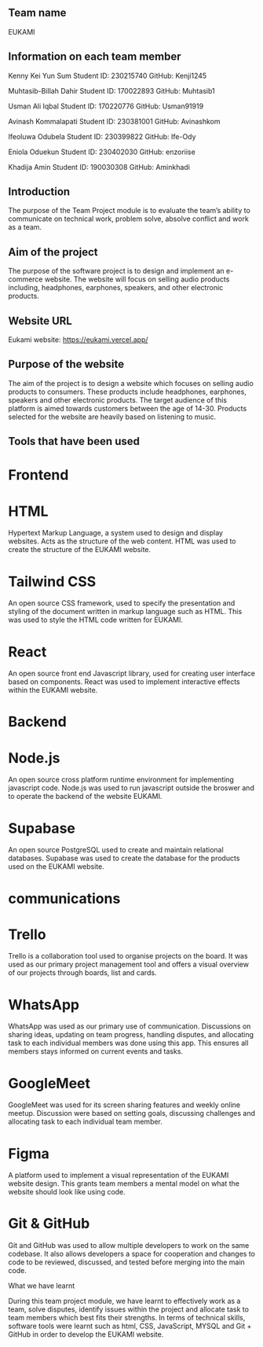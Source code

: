 ## Team name
EUKAMI

## Information on each team member
Kenny Kei Yun Sum 
Student ID: 230215740
GitHub: Kenji1245

Muhtasib-Billah Dahir
Student ID: 170022893
GitHub: Muhtasib1

Usman Ali Iqbal
Student ID: 170220776
GitHub: Usman91919

Avinash Kommalapati
Student ID: 230381001
GitHub: Avinashkom

Ifeoluwa Odubela
Student ID: 230399822
GitHub: Ife-Ody

Eniola Oduekun
Student ID: 230402030
GitHub: enzoriise

Khadija Amin
Student ID: 190030308
GitHub: Aminkhadi


## Introduction

The purpose of the Team Project module is to evaluate the team’s ability to communicate on technical work, problem solve, absolve conflict and work as a team. 

## Aim of the project 

The purpose of the software project is to design and implement an e-commerce website. The website will focus on selling audio products including, headphones, earphones, speakers, and other electronic products. 

## Website URL 

Eukami website: https://eukami.vercel.app/

## Purpose of the website 

The aim of the project is to design a website which focuses on selling audio products to consumers. These products include headphones, earphones, speakers and other electronic products. 
The target audience of this platform is aimed towards customers between the age of 14-30. Products selected for the website are heavily based on listening to music. 

## Tools that have been used

# Frontend

# HTML
Hypertext Markup Language, a system used to design and display websites. Acts as the structure of the web content. HTML was used to create the structure of the EUKAMI website. 
# Tailwind CSS
An open source CSS framework, used to specify the presentation and styling of the document written in markup language such as HTML. This was used to style the HTML code written for EUKAMI.
# React
An open source front end Javascript library, used for creating user interface based on components. React was used to implement interactive effects within the EUKAMI website. 

# Backend

# Node.js
An open source cross platform runtime environment for implementing javascript code. Node.js was used to run javascript outside the broswer and to operate the backend of the website EUKAMI. 
# Supabase 
An open source PostgreSQL used to create and maintain relational databases. Supabase was used to create the database for the products used on the EUKAMI website.

# communications 
# Trello
Trello is a collaboration tool used to organise projects on the board. It was used as our primary project management tool and offers a visual overview of our projects through boards, list and cards. 
# WhatsApp
WhatsApp was used as our primary use of communication. Discussions on sharing ideas, updating on team progress, handling disputes, and allocating task to each individual members was done using this app. This ensures all members stays informed on current events and tasks.
# GoogleMeet
GoogleMeet was used for its screen sharing features and weekly online meetup. Discussion were based on setting goals, discussing challenges and allocating task to each individual team member. 

# Figma
A platform used to implement a visual representation of the EUKAMI website design. This grants team members a mental model on what the website should look like using code. 
# Git & GitHub
Git and GitHub was used to allow multiple developers to work on the same codebase. It also allows developers a space for cooperation and changes to code to be reviewed, discussed, and tested before merging into the main code. 

What we have learnt

During this team project module, we have learnt to effectively work as a team, solve disputes, identify issues within the project and allocate task to team members which best fits their strengths.
In terms of technical skills, software tools were learnt such as html, CSS, JavaScript, MYSQL and Git + GitHub in order to develop the EUKAMI website. 


